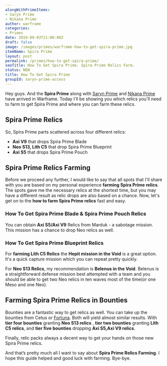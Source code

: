 ```yaml
---
alongWithPrimeItems:
- Saryn Prime
- Nikana Prime
author: warframe
categories:
- Primes
date: 2019-09-03T21:00:00Z
draft: false
image: /images/primes/warframe-how-to-get-spira-prime.jpg
itemName: Spira Prime
layout: post
permalink: /primes/how-to-get-spira-prime/
seoTitle: How To Get Spira Prime. Spira Prime Relics Farm.
status: NEW
title: How To Get Spira Prime
groupId: saryn-prime-access
---
```

<p>Hey guys. And the <strong>Spira Prime</strong> along with <a href="/primes/how-to-get-saryn-prime/" title="How To Get Saryn Prime">Saryn Prime</a> and <a href="/primes/how-to-get-nikana-prime/" title="How To Get Nikana Prime">Nikana Prime</a> have arrived in Warframe. Today I'll be showing you which relics you'll need to farm to get Spira Prime and where you can farm these relics.</p><!--more--> <h2>Spira Prime Relics</h2> <p>So, Spira Prime parts scattered across four different relics:</p> <ul>  <li> <b>Axi V9</b> that drops Spira Prime Blade </li>  <li> <b>Neo S13, Lith C5</b> that drop Spira Prime Blueprint </li>  <li> <b>Axi S5</b> that drops Spira Prime Pouch </li>  </ul> <h2>Spira Prime Relics Farming</h2> <p>Before we proceed any further, I would like to say that all spots that I'll share with you are based on my personal experience <strong>farming Spira Prime relics</strong>. The spots gave me the necessary relics at the shortest time, but you may have a different result as relic drops are also based on a chance. Now, let's get on to the <strong>how to farm Spira Prime relics</strong> fast and easy.</p>  <h3>How To Get Spira Prime Blade &amp; Spira Prime Pouch Relics</h3>     <p>You can obtain <b>Axi S5/Axi V9</b> Relics from Marduk - a sabotage mission. This mission has a chance to drop Neo relics as well.</p>      <h3>How To Get Spira Prime Blueprint Relics</h3>     <p>For <strong>farming Lith C5 Relics</strong> the <b>Hepit mission in the Void</b> is a great option. It's a quick capture mission which you can repeat pretty quickly.</p>        <p>For <b>Neo S13 Relics</b>, my recommendation is <b>Belenus in the Void</b>. Belenus is a straightforward defense mission best attempted with a team and you should be able to get two Neo relics in ten waves most of the time(or one Meso and one Neo).</p>       <h2>Farming Spira Prime Relics in Bounties</h2> <p>Bounties are a fantastic way to get relics as well. You can take up the bounties from Cetus or <a href="/fortuna/" title="Warframe Fortuna">Fortuna</a>. Both will yield almost similar results.    With <b>tier four bounties</b> granting <b>Neo S13 relics</b> ,          <b>tier two bounties</b> granting <b>Lith C5 relics</b>,       and <b>tier five bounties</b> dropping <b>Axi S5,Axi V9 relics</b>.      <p>Finally, relic packs always a decent way to get your hands on those new Spira Prime relics.</p> <p>And that’s pretty much all I want to say about <strong>Spira Prime Relics Farming</strong>. I hope this guide helped and good luck with farming. Bye-bye.</p>